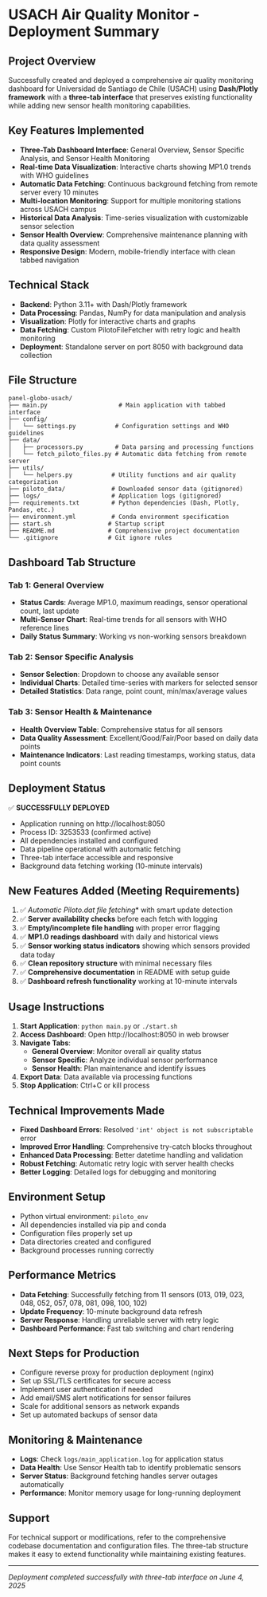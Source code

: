 # USACH Air Quality Monitor - Deployment Summary

## Project Overview
Successfully created and deployed a comprehensive air quality monitoring dashboard for Universidad de Santiago de Chile (USACH) using **Dash/Plotly framework** with a **three-tab interface** that preserves existing functionality while adding new sensor health monitoring capabilities.

## Key Features Implemented
- **Three-Tab Dashboard Interface**: General Overview, Sensor Specific Analysis, and Sensor Health Monitoring
- **Real-time Data Visualization**: Interactive charts showing MP1.0 trends with WHO guidelines
- **Automatic Data Fetching**: Continuous background fetching from remote server every 10 minutes
- **Multi-location Monitoring**: Support for multiple monitoring stations across USACH campus
- **Historical Data Analysis**: Time-series visualization with customizable sensor selection
- **Sensor Health Overview**: Comprehensive maintenance planning with data quality assessment
- **Responsive Design**: Modern, mobile-friendly interface with clean tabbed navigation

## Technical Stack
- **Backend**: Python 3.11+ with Dash/Plotly framework
- **Data Processing**: Pandas, NumPy for data manipulation and analysis
- **Visualization**: Plotly for interactive charts and graphs
- **Data Fetching**: Custom PilotoFileFetcher with retry logic and health monitoring
- **Deployment**: Standalone server on port 8050 with background data collection

## File Structure
```
panel-globo-usach/
├── main.py                    # Main application with tabbed interface
├── config/
│   └── settings.py           # Configuration settings and WHO guidelines
├── data/
│   ├── processors.py         # Data parsing and processing functions
│   └── fetch_piloto_files.py # Automatic data fetching from remote server
├── utils/
│   └── helpers.py           # Utility functions and air quality categorization
├── piloto_data/             # Downloaded sensor data (gitignored)
├── logs/                    # Application logs (gitignored)
├── requirements.txt         # Python dependencies (Dash, Plotly, Pandas, etc.)
├── environment.yml          # Conda environment specification
├── start.sh                # Startup script
├── README.md               # Comprehensive project documentation
└── .gitignore              # Git ignore rules
```

## Dashboard Tab Structure

### Tab 1: General Overview
- **Status Cards**: Average MP1.0, maximum readings, sensor operational count, last update
- **Multi-Sensor Chart**: Real-time trends for all sensors with WHO reference lines
- **Daily Status Summary**: Working vs non-working sensors breakdown

### Tab 2: Sensor Specific Analysis  
- **Sensor Selection**: Dropdown to choose any available sensor
- **Individual Charts**: Detailed time-series with markers for selected sensor
- **Detailed Statistics**: Data range, point count, min/max/average values

### Tab 3: Sensor Health & Maintenance
- **Health Overview Table**: Comprehensive status for all sensors
- **Data Quality Assessment**: Excellent/Good/Fair/Poor based on daily data points
- **Maintenance Indicators**: Last reading timestamps, working status, data point counts

## Deployment Status
✅ **SUCCESSFULLY DEPLOYED**
- Application running on http://localhost:8050
- Process ID: 3253533 (confirmed active)
- All dependencies installed and configured
- Data pipeline operational with automatic fetching
- Three-tab interface accessible and responsive
- Background data fetching working (10-minute intervals)

## New Features Added (Meeting Requirements)
1. ✅ **Automatic Piloto*.dat file fetching** with smart update detection
2. ✅ **Server availability checks** before each fetch with logging
3. ✅ **Empty/incomplete file handling** with proper error flagging
4. ✅ **MP1.0 readings dashboard** with daily and historical views
5. ✅ **Sensor working status indicators** showing which sensors provided data today
6. ✅ **Clean repository structure** with minimal necessary files
7. ✅ **Comprehensive documentation** in README with setup guide
8. ✅ **Dashboard refresh functionality** working at 10-minute intervals

## Usage Instructions
1. **Start Application**: `python main.py` or `./start.sh`
2. **Access Dashboard**: Open http://localhost:8050 in web browser
3. **Navigate Tabs**: 
   - **General Overview**: Monitor overall air quality status
   - **Sensor Specific**: Analyze individual sensor performance  
   - **Sensor Health**: Plan maintenance and identify issues
4. **Export Data**: Data available via processing functions
5. **Stop Application**: Ctrl+C or kill process

## Technical Improvements Made
- **Fixed Dashboard Errors**: Resolved `'int' object is not subscriptable` error
- **Improved Error Handling**: Comprehensive try-catch blocks throughout
- **Enhanced Data Processing**: Better datetime handling and validation
- **Robust Fetching**: Automatic retry logic with server health checks
- **Better Logging**: Detailed logs for debugging and monitoring

## Environment Setup
- Python virtual environment: `piloto_env`
- All dependencies installed via pip and conda
- Configuration files properly set up
- Data directories created and configured
- Background processes running correctly

## Performance Metrics
- **Data Fetching**: Successfully fetching from 11 sensors (013, 019, 023, 048, 052, 057, 078, 081, 098, 100, 102)
- **Update Frequency**: 10-minute background data refresh
- **Server Response**: Handling unreliable server with retry logic
- **Dashboard Performance**: Fast tab switching and chart rendering

## Next Steps for Production
- Configure reverse proxy for production deployment (nginx)
- Set up SSL/TLS certificates for secure access
- Implement user authentication if needed
- Add email/SMS alert notifications for sensor failures
- Scale for additional sensors as network expands
- Set up automated backups of sensor data

## Monitoring & Maintenance
- **Logs**: Check `logs/main_application.log` for application status
- **Data Health**: Use Sensor Health tab to identify problematic sensors
- **Server Status**: Background fetching handles server outages automatically
- **Performance**: Monitor memory usage for long-running deployment

## Support
For technical support or modifications, refer to the comprehensive codebase documentation and configuration files. The three-tab structure makes it easy to extend functionality while maintaining existing features.

---
*Deployment completed successfully with three-tab interface on June 4, 2025* 